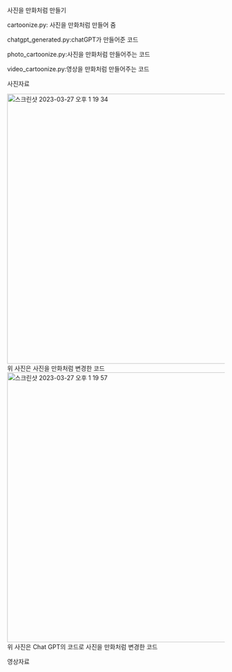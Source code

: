 사진을 만화처럼 만들기

cartoonize.py: 사진을 만화처럼 만들어 줌

chatgpt_generated.py:chatGPT가 만들어준 코드

photo_cartoonize.py:사진을 만화처럼 만들어주는 코드

video_cartoonize.py:영상을 만화처럼 만들어주는 코드


사진자료

<img width="624" alt="스크린샷 2023-03-27 오후 1 19 34" src="https://user-images.githubusercontent.com/61642764/227849420-ae517011-4a9f-48c9-9d78-50a6efa6632e.png">
위 사진은 사진을 만화처럼 변경한 코드
<img width="624" alt="스크린샷 2023-03-27 오후 1 19 57" src="https://user-images.githubusercontent.com/61642764/227849428-359a3b86-92ee-496a-aaa1-563f1feef14e.png">
위 사진은 Chat GPT의 코드로 사진을 만화처럼 변경한 코드

영상자료


